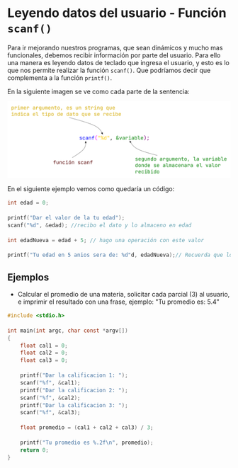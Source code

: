 # Leyendo datos del usuario - Función `scanf()`

Para ir mejorando nuestros programas, que sean dinámicos y mucho mas funcionales, debemos recibir información por parte del usuario. Para ello una manera es leyendo datos de teclado que ingresa el usuario, y esto es lo que nos permite realizar la función `scanf()`. Que podríamos decir que complementa a la función `printf()`.

En la siguiente imagen se ve como cada parte de la sentencia:

![scanf](./assets/scanf.png)

En el siguiente ejemplo vemos como quedaría un código:

```c
int edad = 0;

printf("Dar el valor de la tu edad");
scanf("%d", &edad); //recibo el dato y lo almaceno en edad

int edadNueva = edad + 5; // hago una operación con este valor 

printf("Tu edad en 5 anios sera de: %d"d, edadNueva);// Recuerda que los símbolos del abecedario ingles no tiene la eñe, y no podemos poner de manera directa ese símbolo especial
```

## Ejemplos

- Calcular el promedio de una materia, solicitar cada parcial (3) al usuario, e imprimir el resultado con una frase, ejemplo: "Tu promedio es: 5.4"

```c
#include <stdio.h>

int main(int argc, char const *argv[])
{
    float cal1 = 0;
    float cal2 = 0;
    float cal3 = 0;

    printf("Dar la calificacion 1: ");
    scanf("%f", &cal1);
    printf("Dar la calificacion 2: ");
    scanf("%f", &cal2);
    printf("Dar la calificacion 3: ");
    scanf("%f", &cal3);

    float promedio = (cal1 + cal2 + cal3) / 3;

    printf("Tu promedio es %.2f\n", promedio);
    return 0;
}
``` 